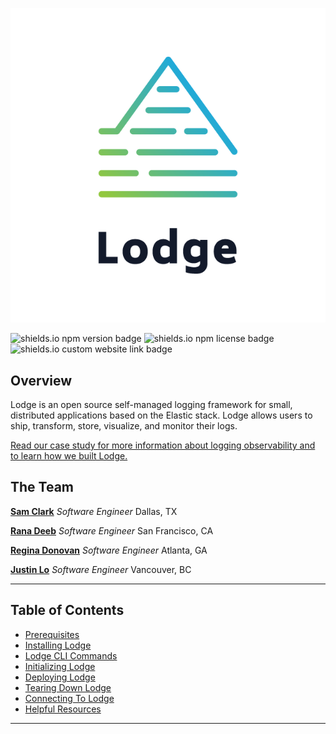 ![lodge-logo](https://github.com/lodge-logging/Lodge-CLI/blob/main/img/Lodge_logo_color.png)

![shields.io npm version badge](https://img.shields.io/npm/v/lodge-cli)
![shields.io npm license badge](https://img.shields.io/npm/l/lodge-cli)
![shields.io custom website link badge](https://img.shields.io/static/v1?label=website&message=lodge-logging.github.io&color=blue)

## Overview

Lodge is an open source self-managed logging framework for small, distributed applications based on the Elastic stack. Lodge allows users to ship, transform, store, visualize, and monitor their logs.


[Read our case study for more information about logging observability and to learn how we built Lodge.](https://lodge-logging.github.io)

## The Team

**[Sam Clark](https://www.linkedin.com/in/sam-clark-0aa74390/)** _Software Engineer_ Dallas, TX

**[Rana Deeb](https://www.linkedin.com/in/rana-deeb/)** _Software Engineer_ San Francisco, CA

**[Regina Donovan](https://www.linkedin.com/in/regina-donovan-82242040/)** _Software Engineer_ Atlanta, GA

**[Justin Lo](https://www.linkedin.com/in/justinkevinheilo/)** _Software Engineer_ Vancouver, BC

---

## Table of Contents

- [Prerequisites](https://github.com/lodge-logging/Lodge-CLI#prerequisites)
- [Installing Lodge](https://github.com/lodge-logging/Lodge-CLI#installing-lodge)
- [Lodge CLI Commands](https://github.com/lodge-logging/Lodge-CLI#lodge-cli-commands)
- [Initializing Lodge](https://github.com/lodge-logging/Lodge-CLI#initializing-lodge)
- [Deploying Lodge](https://github.com/lodge-logging/Lodge-CLI#deploying-lodge)
- [Tearing Down Lodge](https://github.com/lodge-logging/Lodge-CLI#tearing-down-lodge)
- [Connecting To Lodge](https://github.com/lodge-logging/Lodge-CLI#connecting-to-lodge)
- [Helpful Resources](https://github.com/lodge-logging/Lodge-CLI#helpful-resources)

---
